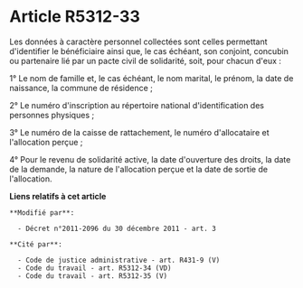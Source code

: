 # Article R5312-33

Les données à caractère personnel collectées sont celles permettant d'identifier le bénéficiaire ainsi que, le cas échéant,
son conjoint, concubin ou partenaire lié par un pacte civil de solidarité, soit, pour chacun d'eux : 

1° Le nom de famille et, le cas échéant, le nom marital, le prénom, la date de naissance, la commune de résidence ; 

2° Le numéro d'inscription au répertoire national d'identification des personnes physiques ; 

3° Le numéro de la caisse de rattachement, le numéro d'allocataire et l'allocation perçue ; 

4° Pour le revenu de solidarité active, la date d'ouverture des droits, la date de la demande, la nature de l'allocation
perçue et la date de sortie de l'allocation.

**Liens relatifs à cet article**

	**Modifié par**:

	  - Décret n°2011-2096 du 30 décembre 2011 - art. 3

	**Cité par**:

	  - Code de justice administrative - art. R431-9 (V)
	  - Code du travail - art. R5312-34 (VD)
	  - Code du travail - art. R5312-35 (V)
